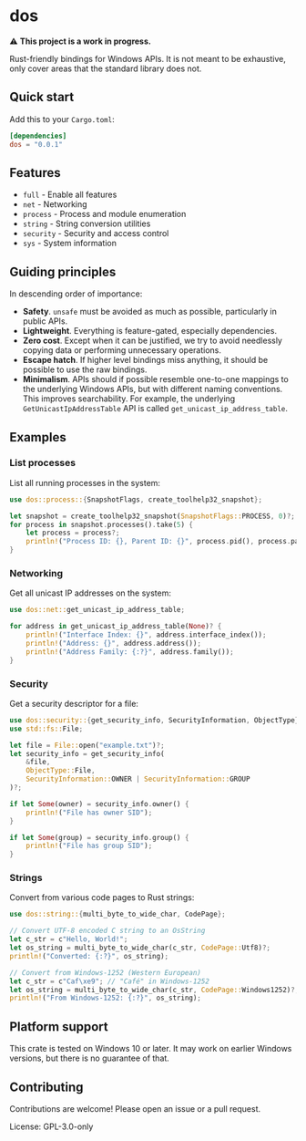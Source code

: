 # dos

⚠️ **This project is a work in progress.**

Rust-friendly bindings for Windows APIs. It is not meant to be exhaustive, only cover areas that
the standard library does not.

## Quick start

Add this to your `Cargo.toml`:

```toml
[dependencies]
dos = "0.0.1"
```

## Features

- `full` - Enable all features
- `net` - Networking
- `process` - Process and module enumeration
- `string` - String conversion utilities
- `security` - Security and access control
- `sys` - System information

## Guiding principles

In descending order of importance:

- **Safety**. `unsafe` must be avoided as much as possible, particularly in public APIs.
- **Lightweight**. Everything is feature-gated, especially dependencies.
- **Zero cost**. Except when it can be justified, we try to avoid needlessly copying data or performing
  unnecessary operations.
- **Escape hatch**. If higher level bindings miss anything, it should be possible to use the raw
  bindings.
- **Minimalism**. APIs should if possible resemble one-to-one mappings to the underlying Windows
  APIs, but with different naming conventions. This improves searchability. For example, the
  underlying `GetUnicastIpAddressTable` API is called `get_unicast_ip_address_table`.

## Examples

### List processes

List all running processes in the system:

```rust
use dos::process::{SnapshotFlags, create_toolhelp32_snapshot};

let snapshot = create_toolhelp32_snapshot(SnapshotFlags::PROCESS, 0)?;
for process in snapshot.processes().take(5) {
    let process = process?;
    println!("Process ID: {}, Parent ID: {}", process.pid(), process.parent_pid());
}
```

### Networking

Get all unicast IP addresses on the system:

```rust
use dos::net::get_unicast_ip_address_table;

for address in get_unicast_ip_address_table(None)? {
    println!("Interface Index: {}", address.interface_index());
    println!("Address: {}", address.address());
    println!("Address Family: {:?}", address.family());
}
```

### Security

Get a security descriptor for a file:

```rust
use dos::security::{get_security_info, SecurityInformation, ObjectType};
use std::fs::File;

let file = File::open("example.txt")?;
let security_info = get_security_info(
    &file,
    ObjectType::File,
    SecurityInformation::OWNER | SecurityInformation::GROUP
)?;

if let Some(owner) = security_info.owner() {
    println!("File has owner SID");
}

if let Some(group) = security_info.group() {
    println!("File has group SID");
}
```

### Strings

Convert from various code pages to Rust strings:

```rust
use dos::string::{multi_byte_to_wide_char, CodePage};

// Convert UTF-8 encoded C string to an OsString
let c_str = c"Hello, World!";
let os_string = multi_byte_to_wide_char(c_str, CodePage::Utf8)?;
println!("Converted: {:?}", os_string);

// Convert from Windows-1252 (Western European)
let c_str = c"Caf\xe9"; // "Café" in Windows-1252
let os_string = multi_byte_to_wide_char(c_str, CodePage::Windows1252)?;
println!("From Windows-1252: {:?}", os_string);
```

## Platform support

This crate is tested on Windows 10 or later. It may work on earlier Windows versions, but there
is no guarantee of that.

## Contributing

Contributions are welcome! Please open an issue or a pull request.

License: GPL-3.0-only
